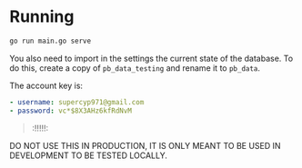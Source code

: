 # Running


```bash
go run main.go serve
```

You also need to import in the settings the current state of the database. To do this, 
create a copy of `pb_data_testing` and rename it to `pb_data`. 

The account key is:

```yaml
- username: supercyp971@gmail.com
- password: vc*$8X3AHz6kfRdNvM
```

> :!!!!!:

DO NOT USE THIS IN PRODUCTION, IT IS ONLY MEANT TO BE USED IN DEVELOPMENT TO BE TESTED LOCALLY.



